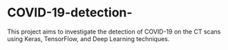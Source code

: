 # COVID-19-detection-
This project aims to investigate the detection of COVID-19 on the CT scans using Keras, TensorFlow, and Deep Learning techniques.
